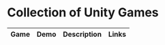 # Collection of Unity Games

| Game | Demo | Description | Links |
| ---- | ---- | ----------- | ----- |
